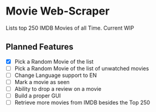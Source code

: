 # Movie Web-Scraper 
Lists top 250 IMDB Movies of all Time. 
Current WIP

## Planned Features
- [X] Pick a Random Movie of the list
- [ ] Pick a Random Movie of the list of unwatched movies
- [ ] Change Language support to EN
- [ ] Mark a movie as seen
- [ ] Ability to drop a review on a movie
- [ ] Build a proper GUI
- [ ] Retrieve more movies from IMDB besides the Top 250
